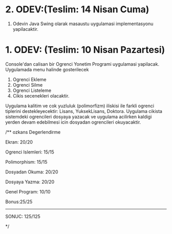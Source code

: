 # 2. ODEV:(Teslim: 14 Nisan Cuma) 
1. Odevin Java Swing olarak masaustu uygulamasi implementasyonu yapilacaktir.

# 1. ODEV: (Teslim: 10 Nisan Pazartesi) 
Console'dan calisan bir Ogrenci Yonetim Programi uygulamasi yapilacak. 
Uygulamada menu halinde gosterilecek 
1. Ogrenci Ekleme 
2. Ogrenci Silme 
3. Ogrenci Listeleme 
4. Cikis secenekleri olacaktir. 

Uygulama kalitim ve cok yuzluluk (polimorfizm) iliskisi ile farkli ogrenci tiplerini destekleyecektir: 
Lisans, YuksekLisans, Doktora. 
Uygulama cikista sistemdeki ogrencileri dosyaya yazacak 
ve uygulama acilirken kaldigi yerden devam edebilmesi icin dosyadan ogrencileri okuyacaktir.

/** ozkans Degerlendirme

Ekran: 20/20

Ogrenci Islemleri: 15/15

Polimorphism: 15/15

Dosyadan Okuma: 20/20

Dosyaya Yazma:  20/20

Genel Program: 10/10

Bonus:25/25

--------------------------

SONUC: 125/125

 */
